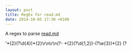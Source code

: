 ```yaml
---
layout: post
title: RegEx for read.md
date: 2014-10-05 17:30 +0100
---
```

A regex to parse [read.md](https://github.com/idiotandrobot/blog/blob/gh-pages/read.md)

'\*{2}(?<Year>\d{4})\*{2}\r\n\r\n(?<Read>- \*{2}(?<Day>\d{1,2})-(?<Month>\w{3})\*{2} (?<Title>.*) by (?<Author>.*)\r\n)+'

